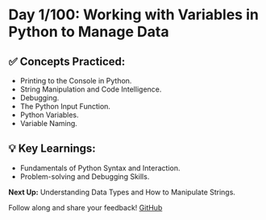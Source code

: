 # **Day 1/100: Working with Variables in Python to Manage Data**

## ✅ **Concepts Practiced:**

- Printing to the Console in Python.
- String Manipulation and Code Intelligence.
- Debugging.
- The Python Input Function.
- Python Variables.
- Variable Naming.


## 💡 **Key Learnings:**

- Fundamentals of Python Syntax and Interaction.
- Problem-solving and Debugging Skills.

**Next Up:** Understanding Data Types and How to Manipulate Strings.

Follow along and share your feedback! 
[GitHub](https://github.com/Tharun200503)
